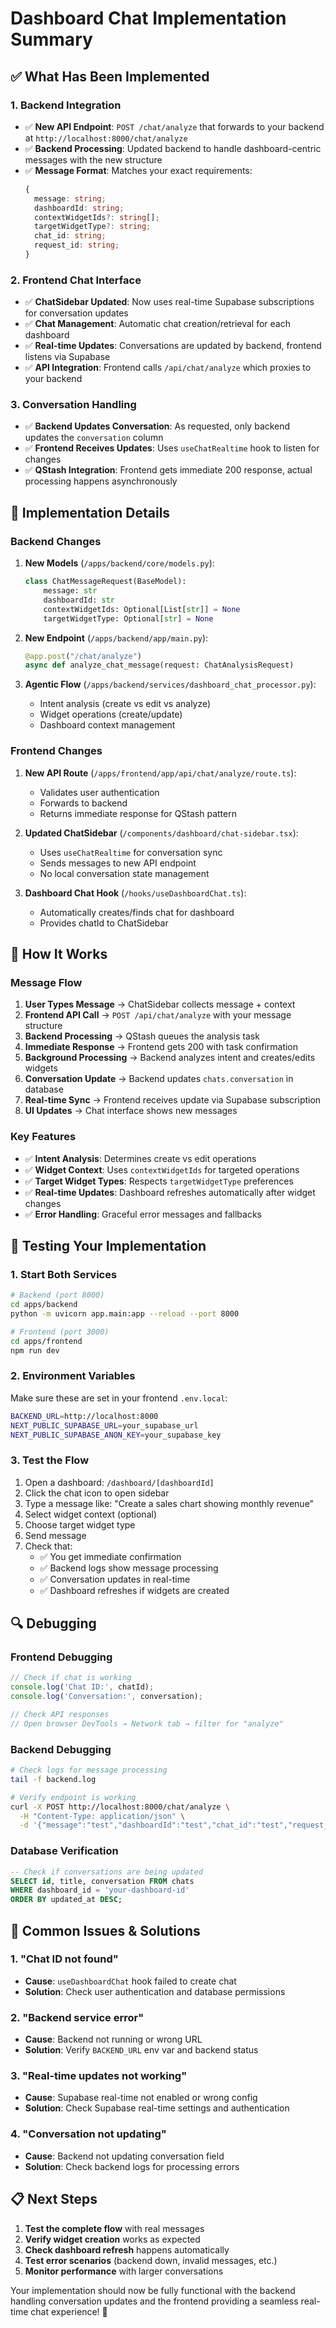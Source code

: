 # Dashboard Chat Implementation Summary

## ✅ What Has Been Implemented

### 1. **Backend Integration** 
- ✅ **New API Endpoint**: `POST /chat/analyze` that forwards to your backend at `http://localhost:8000/chat/analyze`
- ✅ **Backend Processing**: Updated backend to handle dashboard-centric messages with the new structure
- ✅ **Message Format**: Matches your exact requirements:
  ```typescript
  {
    message: string;
    dashboardId: string;
    contextWidgetIds?: string[];
    targetWidgetType?: string;
    chat_id: string;
    request_id: string;
  }
  ```

### 2. **Frontend Chat Interface**
- ✅ **ChatSidebar Updated**: Now uses real-time Supabase subscriptions for conversation updates
- ✅ **Chat Management**: Automatic chat creation/retrieval for each dashboard
- ✅ **Real-time Updates**: Conversations are updated by backend, frontend listens via Supabase
- ✅ **API Integration**: Frontend calls `/api/chat/analyze` which proxies to your backend

### 3. **Conversation Handling**
- ✅ **Backend Updates Conversation**: As requested, only backend updates the `conversation` column
- ✅ **Frontend Receives Updates**: Uses `useChatRealtime` hook to listen for changes
- ✅ **QStash Integration**: Frontend gets immediate 200 response, actual processing happens asynchronously

## 🔧 Implementation Details

### Backend Changes

1. **New Models** (`/apps/backend/core/models.py`):
   ```python
   class ChatMessageRequest(BaseModel):
       message: str
       dashboardId: str
       contextWidgetIds: Optional[List[str]] = None
       targetWidgetType: Optional[str] = None
   ```

2. **New Endpoint** (`/apps/backend/app/main.py`):
   ```python
   @app.post("/chat/analyze")
   async def analyze_chat_message(request: ChatAnalysisRequest)
   ```

3. **Agentic Flow** (`/apps/backend/services/dashboard_chat_processor.py`):
   - Intent analysis (create vs edit vs analyze)
   - Widget operations (create/update)
   - Dashboard context management

### Frontend Changes

1. **New API Route** (`/apps/frontend/app/api/chat/analyze/route.ts`):
   - Validates user authentication
   - Forwards to backend
   - Returns immediate response for QStash pattern

2. **Updated ChatSidebar** (`/components/dashboard/chat-sidebar.tsx`):
   - Uses `useChatRealtime` for conversation sync
   - Sends messages to new API endpoint
   - No local conversation state management

3. **Dashboard Chat Hook** (`/hooks/useDashboardChat.ts`):
   - Automatically creates/finds chat for dashboard
   - Provides chatId to ChatSidebar

## 🚀 How It Works

### Message Flow
1. **User Types Message** → ChatSidebar collects message + context
2. **Frontend API Call** → `POST /api/chat/analyze` with your message structure
3. **Backend Processing** → QStash queues the analysis task
4. **Immediate Response** → Frontend gets 200 with task confirmation
5. **Background Processing** → Backend analyzes intent and creates/edits widgets
6. **Conversation Update** → Backend updates `chats.conversation` in database
7. **Real-time Sync** → Frontend receives update via Supabase subscription
8. **UI Updates** → Chat interface shows new messages

### Key Features
- ✅ **Intent Analysis**: Determines create vs edit operations
- ✅ **Widget Context**: Uses `contextWidgetIds` for targeted operations
- ✅ **Target Widget Types**: Respects `targetWidgetType` preferences
- ✅ **Real-time Updates**: Dashboard refreshes automatically after widget changes
- ✅ **Error Handling**: Graceful error messages and fallbacks

## 🧪 Testing Your Implementation

### 1. Start Both Services
```bash
# Backend (port 8000)
cd apps/backend
python -m uvicorn app.main:app --reload --port 8000

# Frontend (port 3000)
cd apps/frontend
npm run dev
```

### 2. Environment Variables
Make sure these are set in your frontend `.env.local`:
```bash
BACKEND_URL=http://localhost:8000
NEXT_PUBLIC_SUPABASE_URL=your_supabase_url
NEXT_PUBLIC_SUPABASE_ANON_KEY=your_supabase_key
```

### 3. Test the Flow
1. Open a dashboard: `/dashboard/[dashboardId]`
2. Click the chat icon to open sidebar
3. Type a message like: "Create a sales chart showing monthly revenue"
4. Select widget context (optional)
5. Choose target widget type
6. Send message
7. Check that:
   - ✅ You get immediate confirmation
   - ✅ Backend logs show message processing
   - ✅ Conversation updates in real-time
   - ✅ Dashboard refreshes if widgets are created

## 🔍 Debugging

### Frontend Debugging
```typescript
// Check if chat is working
console.log('Chat ID:', chatId);
console.log('Conversation:', conversation);

// Check API responses
// Open browser DevTools → Network tab → filter for "analyze"
```

### Backend Debugging
```bash
# Check logs for message processing
tail -f backend.log

# Verify endpoint is working
curl -X POST http://localhost:8000/chat/analyze \
  -H "Content-Type: application/json" \
  -d '{"message":"test","dashboardId":"test","chat_id":"test","request_id":"test"}'
```

### Database Verification
```sql
-- Check if conversations are being updated
SELECT id, title, conversation FROM chats 
WHERE dashboard_id = 'your-dashboard-id'
ORDER BY updated_at DESC;
```

## 🐛 Common Issues & Solutions

### 1. "Chat ID not found"
- **Cause**: `useDashboardChat` hook failed to create chat
- **Solution**: Check user authentication and database permissions

### 2. "Backend service error"
- **Cause**: Backend not running or wrong URL
- **Solution**: Verify `BACKEND_URL` env var and backend status

### 3. "Real-time updates not working"
- **Cause**: Supabase real-time not enabled or wrong config
- **Solution**: Check Supabase real-time settings and authentication

### 4. "Conversation not updating"
- **Cause**: Backend not updating conversation field
- **Solution**: Check backend logs for processing errors

## 📋 Next Steps

1. **Test the complete flow** with real messages
2. **Verify widget creation** works as expected
3. **Check dashboard refresh** happens automatically
4. **Test error scenarios** (backend down, invalid messages, etc.)
5. **Monitor performance** with larger conversations

Your implementation should now be fully functional with the backend handling conversation updates and the frontend providing a seamless real-time chat experience! 🎉